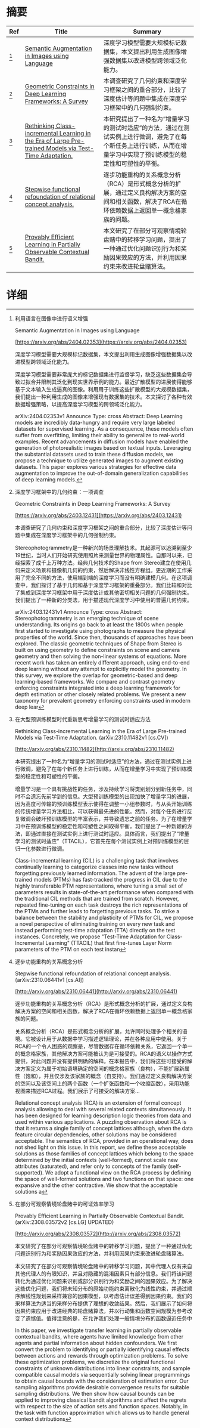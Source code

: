 # 摘要

| Ref | Title | Summary |
| --- | --- | --- |
| [^1] | [Semantic Augmentation in Images using Language](https://arxiv.org/abs/2404.02353) | 深度学习模型需要大规模标记数据集，本文提出利用生成图像增强数据集以改进模型跨领域泛化能力。 |
| [^2] | [Geometric Constraints in Deep Learning Frameworks: A Survey](https://arxiv.org/abs/2403.12431) | 本调查研究了几何约束和深度学习框架之间的重合部分，比较了深度估计等问题中集成在深度学习框架中的几何强制约束。 |
| [^3] | [Rethinking Class-incremental Learning in the Era of Large Pre-trained Models via Test-Time Adaptation.](http://arxiv.org/abs/2310.11482) | 本研究提出了一种名为“增量学习的测试时适应”的方法，通过在测试实例上进行微调，避免了在每个新任务上进行训练，从而在增量学习中实现了预训练模型的稳定性和可塑性的平衡。 |
| [^4] | [Stepwise functional refoundation of relational concept analysis.](http://arxiv.org/abs/2310.06441) | 逐步功能重构的关系概念分析（RCA）是形式概念分析的扩展，通过定义良构解决方案的空间和相关函数，解决了RCA在循环依赖数据上返回单一概念格家族的问题。 |
| [^5] | [Provably Efficient Learning in Partially Observable Contextual Bandit.](http://arxiv.org/abs/2308.03572) | 本文研究了在部分可观察情境轮盘赌中的转移学习问题，提出了一种通过优化问题识别行为和奖励因果效应的方法，并利用因果约束来改进轮盘赌算法。 |

# 详细

[^1]: 利用语言在图像中进行语义增强

    Semantic Augmentation in Images using Language

    [https://arxiv.org/abs/2404.02353](https://arxiv.org/abs/2404.02353)

    深度学习模型需要大规模标记数据集，本文提出利用生成图像增强数据集以改进模型跨领域泛化能力。

    

    深度学习模型需要非常庞大的标记数据集进行监督学习，缺乏这些数据集会导致过拟合并限制其泛化到现实世界示例的能力。最近扩散模型的进展使得能够基于文本输入生成逼真的图像。利用用于训练这些扩散模型的大规模数据集，我们提出一种利用生成的图像来增强现有数据集的技术。本文探讨了各种有效数据增强策略，以提高深度学习模型的跨领域泛化能力。

    arXiv:2404.02353v1 Announce Type: cross  Abstract: Deep Learning models are incredibly data-hungry and require very large labeled datasets for supervised learning. As a consequence, these models often suffer from overfitting, limiting their ability to generalize to real-world examples. Recent advancements in diffusion models have enabled the generation of photorealistic images based on textual inputs. Leveraging the substantial datasets used to train these diffusion models, we propose a technique to utilize generated images to augment existing datasets. This paper explores various strategies for effective data augmentation to improve the out-of-domain generalization capabilities of deep learning models.
    
[^2]: 深度学习框架中的几何约束：一项调查

    Geometric Constraints in Deep Learning Frameworks: A Survey

    [https://arxiv.org/abs/2403.12431](https://arxiv.org/abs/2403.12431)

    本调查研究了几何约束和深度学习框架之间的重合部分，比较了深度估计等问题中集成在深度学习框架中的几何强制约束。

    

    Stereophotogrammetry是一种新兴的场景理解技术。其起源可以追溯到至少19世纪，当时人们开始研究使用照片来测量世界的物理属性。自那时以来，已经探索了成千上万种方法。经典几何技术的Shape from Stereo建立在使用几何来定义场景和摄像机几何的约束，然后解决非线性方程组。更近期的工作采用了完全不同的方法，使用端到端的深度学习而没有明确建模几何。在这项调查中，我们探讨了基于几何和基于深度学习框架的重叠部分。我们比较和对比了集成到深度学习框架中用于深度估计或其他密切相关问题的几何强制约束。我们提出了一种新的分类法，用于描述现代深度学习中使用的普遍几何约束。

    arXiv:2403.12431v1 Announce Type: cross  Abstract: Stereophotogrammetry is an emerging technique of scene understanding. Its origins go back to at least the 1800s when people first started to investigate using photographs to measure the physical properties of the world. Since then, thousands of approaches have been explored. The classic geometric techniques of Shape from Stereo is built on using geometry to define constraints on scene and camera geometry and then solving the non-linear systems of equations. More recent work has taken an entirely different approach, using end-to-end deep learning without any attempt to explicitly model the geometry. In this survey, we explore the overlap for geometric-based and deep learning-based frameworks. We compare and contrast geometry enforcing constraints integrated into a deep learning framework for depth estimation or other closely related problems. We present a new taxonomy for prevalent geometry enforcing constraints used in modern deep lear
    
[^3]: 在大型预训练模型时代重新思考增量学习的测试时适应方法

    Rethinking Class-incremental Learning in the Era of Large Pre-trained Models via Test-Time Adaptation. (arXiv:2310.11482v1 [cs.CV])

    [http://arxiv.org/abs/2310.11482](http://arxiv.org/abs/2310.11482)

    本研究提出了一种名为“增量学习的测试时适应”的方法，通过在测试实例上进行微调，避免了在每个新任务上进行训练，从而在增量学习中实现了预训练模型的稳定性和可塑性的平衡。

    

    增量学习是一个具有挑战性的任务，涉及持续学习将类别划分到新任务中，同时不会遗忘先前学到的信息。大型预训练模型的出现加快了增量学习的进展，因为高度可传输的预训练模型表示使得在调整一小组参数时，与从头开始训练的传统增量学习方法相比，可以获得最先进的性能。然而，对每个任务进行反复微调会破坏预训练模型的丰富表示，并导致遗忘之前的任务。为了在增量学习中在预训练模型的稳定性和可塑性之间取得平衡，我们提出了一种新颖的方法，即通过直接在测试实例上进行测试时适应。具体而言，我们提出了“增量学习的测试时适应”（TTACIL），它首先在每个测试实例上对预训练模型的层归一化参数进行微调。

    Class-incremental learning (CIL) is a challenging task that involves continually learning to categorize classes into new tasks without forgetting previously learned information. The advent of the large pre-trained models (PTMs) has fast-tracked the progress in CIL due to the highly transferable PTM representations, where tuning a small set of parameters results in state-of-the-art performance when compared with the traditional CIL methods that are trained from scratch. However, repeated fine-tuning on each task destroys the rich representations of the PTMs and further leads to forgetting previous tasks. To strike a balance between the stability and plasticity of PTMs for CIL, we propose a novel perspective of eliminating training on every new task and instead performing test-time adaptation (TTA) directly on the test instances. Concretely, we propose "Test-Time Adaptation for Class-Incremental Learning" (TTACIL) that first fine-tunes Layer Norm parameters of the PTM on each test instan
    
[^4]: 逐步功能重构的关系概念分析

    Stepwise functional refoundation of relational concept analysis. (arXiv:2310.06441v1 [cs.AI])

    [http://arxiv.org/abs/2310.06441](http://arxiv.org/abs/2310.06441)

    逐步功能重构的关系概念分析（RCA）是形式概念分析的扩展，通过定义良构解决方案的空间和相关函数，解决了RCA在循环依赖数据上返回单一概念格家族的问题。

    

    关系概念分析（RCA）是形式概念分析的扩展，允许同时处理多个相关的语境。它被设计用于从数据中学习描述逻辑理论，并在各种应用中使用。关于RCA的一个令人困惑的观察是，尽管数据存在循环依赖关系，它返回一个单一的概念格家族，其他解决方案可能被认为是可接受的。RCA的语义以操作方式提供，对此问题并没有提供明确的解释。在本报告中，我们将这些可接受的解决方案定义为属于初始语境确定的空间的概念格家族（良构），不能扩展新属性（饱和），并且仅涉及该家族的概念（自支持）。我们通过定义良构解决方案的空间以及该空间上的两个函数（一个扩张函数和一个收缩函数），采用功能视图来描述RCA过程。我们展示了可接受的解决方案…

    Relational concept analysis (RCA) is an extension of formal concept analysis allowing to deal with several related contexts simultaneously. It has been designed for learning description logic theories from data and used within various applications. A puzzling observation about RCA is that it returns a single family of concept lattices although, when the data feature circular dependencies, other solutions may be considered acceptable. The semantics of RCA, provided in an operational way, does not shed light on this issue. In this report, we define these acceptable solutions as those families of concept lattices which belong to the space determined by the initial contexts (well-formed), cannot scale new attributes (saturated), and refer only to concepts of the family (self-supported). We adopt a functional view on the RCA process by defining the space of well-formed solutions and two functions on that space: one expansive and the other contractive. We show that the acceptable solutions a
    
[^5]: 在部分可观察情境轮盘赌中的可证效率学习

    Provably Efficient Learning in Partially Observable Contextual Bandit. (arXiv:2308.03572v2 [cs.LG] UPDATED)

    [http://arxiv.org/abs/2308.03572](http://arxiv.org/abs/2308.03572)

    本文研究了在部分可观察情境轮盘赌中的转移学习问题，提出了一种通过优化问题识别行为和奖励因果效应的方法，并利用因果约束来改进轮盘赌算法。

    

    本文研究了在部分可观察情境轮盘赌中的转移学习问题，其中代理人仅有来自其他代理人的有限知识，并且对隐藏的混淆因素只有部分信息。我们将该问题转化为通过优化问题来识别或部分识别行为和奖励之间的因果效应。为了解决这些优化问题，我们将未知分布的原始功能约束离散化为线性约束，并通过顺序解线性规划来采样兼容的因果模型，以考虑估计误差得到因果约束。我们的采样算法为适当的采样分布提供了理想的收敛结果。然后，我们展示了如何将因果约束应用于改进经典的轮盘赌算法，并以行动集和函数空间规模为参考改变了遗憾值。值得注意的是，在允许我们处理一般情境分布的函数逼近任务中

    In this paper, we investigate transfer learning in partially observable contextual bandits, where agents have limited knowledge from other agents and partial information about hidden confounders. We first convert the problem to identifying or partially identifying causal effects between actions and rewards through optimization problems. To solve these optimization problems, we discretize the original functional constraints of unknown distributions into linear constraints, and sample compatible causal models via sequentially solving linear programmings to obtain causal bounds with the consideration of estimation error. Our sampling algorithms provide desirable convergence results for suitable sampling distributions. We then show how causal bounds can be applied to improving classical bandit algorithms and affect the regrets with respect to the size of action sets and function spaces. Notably, in the task with function approximation which allows us to handle general context distributions
    

